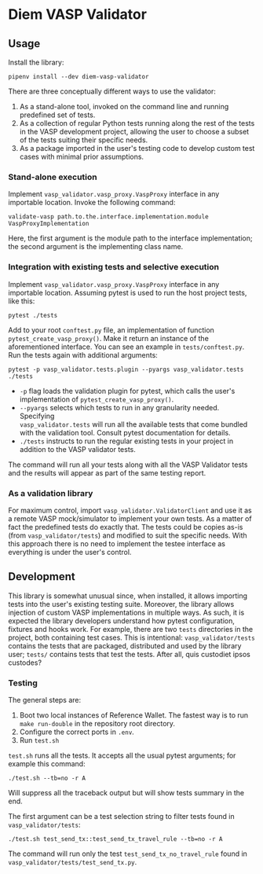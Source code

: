 # Diem VASP Validator

## Usage

Install the library:

```
pipenv install --dev diem-vasp-validator
```

There are three conceptually different ways to use the validator:

1. As a stand-alone tool, invoked on the command line and running
   predefined set of tests.
2. As a collection of regular Python tests running along the rest of the
   tests in the VASP development project, allowing the user to choose
   a subset of the tests suiting their specific needs.
3. As a package imported in the user's testing code to develop custom test
   cases with minimal prior assumptions.

   
### Stand-alone execution

Implement `vasp_validator.vasp_proxy.VaspProxy` interface in any importable
location. Invoke the following command:

```
validate-vasp path.to.the.interface.implementation.module VaspProxyImplementation
```

Here, the first argument is the module path to the interface implementation;
the second argument is the implementing class name.


### Integration with existing tests and selective execution

Implement `vasp_validator.vasp_proxy.VaspProxy` interface in any importable
location. Assuming pytest is used to run the host project tests, like this:

```
pytest ./tests
```

Add to your root `conftest.py` file, an implementation of function 
`pytest_create_vasp_proxy()`. Make it return an instance of the aforementioned
interface. You can see an example in `tests/conftest.py`. Run the tests again
with additional arguments:

```
pytest -p vasp_validator.tests.plugin --pyargs vasp_validator.tests ./tests
```

- `-p` flag loads the validation plugin for pytest, which calls the user's
  implementation of `pytest_create_vasp_proxy()`.
- `--pyargs` selects which tests to run in any granularity needed. Specifying  
  `vasp_validator.tests` will run all the available tests that come bundled
   with the validation tool. Consult pytest documentation for details.
- `./tests` instructs to run the regular existing tests in your project in
  addition to the VASP validator tests.

The command will run all your tests along with all the VASP Validator tests
and the results will appear as part of the same testing report.


### As a validation library

For maximum control, import `vasp_validator.ValidatorClient` and use it as
a remote VASP mock/simulator to implement your own tests. As a matter of
fact the predefined tests do exactly that. The tests could be copies as-is
(from `vasp_validator/tests`) and modified to suit the specific needs.
With this approach there is no need to implement the testee interface as
everything is under the user's control.


## Development

This library is somewhat unusual since, when installed, it allows importing
tests into the user's existing testing suite. Moreover, the library allows
injection of custom VASP implementations in multiple ways. As such, it is
expected the library developers understand how pytest configuration, fixtures
and hooks work. For example, there are two `tests` directories in the project,
both containing test cases. This is intentional: `vasp_validator/tests`
contains the tests that are packaged, distributed and used by the library
user; `tests/` contains tests that test the tests. After all, quis custodiet
ipsos custodes?

### Testing

The general steps are:

1. Boot two local instances of Reference Wallet. The fastest way is to run
 `make run-double` in the repository root directory.
2. Configure the correct ports in `.env`.
3. Run `test.sh` 

`test.sh` runs all the tests. It accepts all the usual pytest arguments;
for example this command:

```shell script
./test.sh --tb=no -r A
```

Will suppress all the traceback output but will show tests summary in the end.

The first argument can be a test selection string to filter tests found in
`vasp_validator/tests`:

```shell script
./test.sh test_send_tx::test_send_tx_travel_rule --tb=no -r A
```

The command will run only the test `test_send_tx_no_travel_rule` found in
`vasp_validator/tests/test_send_tx.py`.
